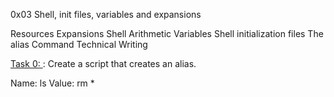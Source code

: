 0x03 Shell, init files, variables and expansions </br>

Resources
Expansions
Shell Arithmetic
Variables
Shell initialization files
The alias Command
Technical Writing

[Task 0: <o>](): Create a script that creates an alias.

Name: ls
Value: rm *
